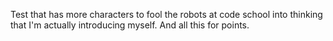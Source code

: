 Test that has more characters to fool the robots at code school into thinking that I'm actually introducing myself. And all this for points.
